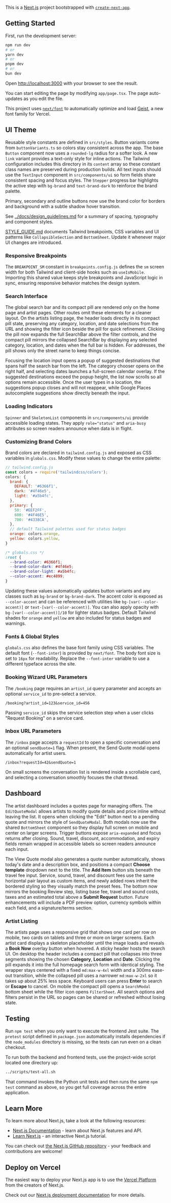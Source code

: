 This is a [Next.js](https://nextjs.org) project bootstrapped with [`create-next-app`](https://nextjs.org/docs/app/api-reference/cli/create-next-app).

## Getting Started

First, run the development server:

```bash
npm run dev
# or
yarn dev
# or
pnpm dev
# or
bun dev
```

Open [http://localhost:3000](http://localhost:3000) with your browser to see the result.

You can start editing the page by modifying `app/page.tsx`. The page auto-updates as you edit the file.

This project uses [`next/font`](https://nextjs.org/docs/app/building-your-application/optimizing/fonts) to automatically optimize and load [Geist](https://vercel.com/font), a new font family for Vercel.

## UI Theme

Reusable style constants are defined in `src/styles`. Button variants come from
`buttonVariants.ts` so colors stay consistent across the app. The base `Button`
component now uses a `rounded-lg` radius for a softer look. A new `link`
variant provides a text-only style for inline actions. The Tailwind
configuration includes this directory in its `content` array so these constant
class names are preserved during production builds.
All text inputs should use the `TextInput` component in `src/components/ui` so
form fields share consistent spacing and focus styles.
The `Stepper` progress bar highlights the active step with `bg-brand` and `text-brand-dark` to reinforce the brand palette.

Primary, secondary and outline buttons now use the brand color for borders and background with a subtle shadow hover transition.

See [../docs/design_guidelines.md](../docs/design_guidelines.md) for a summary of spacing, typography and component styles.

[STYLE_GUIDE.md](STYLE_GUIDE.md) documents Tailwind breakpoints, CSS variables and UI patterns like `CollapsibleSection` and `BottomSheet`. Update it whenever major UI changes are introduced.

### Responsive Breakpoints

The `BREAKPOINT_SM` constant in `breakpoints.config.js` defines the `sm`
screen width for both Tailwind and client-side hooks such as `useIsMobile`.
Importing this shared value keeps style breakpoints and JavaScript logic in
sync, ensuring responsive behavior matches the design system.

### Search Interface

The global search bar and its compact pill are rendered only on the home page and artist pages. Other routes omit these elements for a cleaner layout. On the artists listing page, the header loads directly in its compact pill state, preserving any category, location, and date selections from the URL and showing the filter icon beside the pill for quick refinement. Clicking the pill now expands the full SearchBar above the filter controls, and the compact pill mirrors the collapsed SearchBar by displaying any selected category, location, and dates when the full bar is hidden. For addresses, the pill shows only the street name to keep things concise.

Focusing the location input opens a popup of suggested destinations that spans half the search bar from the left. The category chooser opens on the right half, and selecting dates launches a full-screen calendar overlay. If the suggested destinations exceed the popup height, the list now scrolls so all options remain accessible. Once the user types in a location, the suggestions popup closes and will not reappear, while Google Places autocomplete suggestions show directly beneath the input.

### Loading Indicators

`Spinner` and `SkeletonList` components in `src/components/ui` provide
accessible loading states. They apply `role="status"` and `aria-busy` attributes
so screen readers announce when data is in flight.

### Customizing Brand Colors

Brand colors are declared in `tailwind.config.js` and exposed as CSS variables in
`globals.css`. Modify these values to change the entire palette:

```javascript
// tailwind.config.js
const colors = require('tailwindcss/colors');
colors: {
  brand: {
    DEFAULT: '#6366f1',
    dark: '#4f46e5',
    light: '#a5b4fc',
  },
  primary: {
    50: '#EEF2FF',
    600: '#4F46E5',
    700: '#4338CA',
  },
  // default Tailwind palettes used for status badges
  orange: colors.orange,
  yellow: colors.yellow,
}
```

```css
/* globals.css */
:root {
  --brand-color: #6366f1;
  --brand-color-dark: #4f46e5;
  --brand-color-light: #a5b4fc;
  --color-accent: #ec4899;
}
```

Updating these values automatically updates button variants and any classes such
as `bg-brand` or `bg-brand-dark`. The accent color is exposed as `--color-accent`
and can be referenced with utilities like `bg-[var(--color-accent)]` or
`text-[var(--color-accent)]`. You can also apply opacity with
`bg-[var(--color-accent)]/10` for lighter status badges. Default Tailwind shades for `orange` and `yellow`
are also included for status badges and warnings.

### Fonts & Global Styles

`globals.css` also defines the base font family using CSS variables. The default
font (`--font-inter`) is provided by `next/font`. The body font size is set to
`16px` for readability. Replace the `--font-inter` variable to use a different
typeface across the site.

### Booking Wizard URL Parameters

The `/booking` page requires an `artist_id` query parameter and accepts an optional `service_id` to pre-select a service.

```
/booking?artist_id=123&service_id=456
```

Passing `service_id` skips the service selection step when a user clicks "Request Booking" on a service card.

### Inbox URL Parameters

The `/inbox` page accepts a `requestId` to open a specific conversation and an optional `sendQuote=1` flag. When present, the Send Quote modal opens automatically for artist users.

```
/inbox?requestId=42&sendQuote=1
```

On small screens the conversation list is rendered inside a scrollable card, and selecting a conversation smoothly focuses the chat thread.

## Dashboard

The artist dashboard includes a quotes page for managing offers. The `EditQuoteModal` allows artists to modify quote details and price inline without leaving the list. It opens when clicking the "Edit" button next to a pending quote and mirrors the style of `SendQuoteModal`. Both modals now use the shared `BottomSheet` component so they display full screen on mobile and center on larger screens. Trigger buttons expose `aria-expanded` and focus returns after closing. Sound, travel, discount, accommodation, and expiry fields remain wrapped in accessible labels so screen readers announce each input.

The View Quote modal also generates a quote number automatically, shows today's date and a description box, and positions a compact **Choose template** dropdown next to the title. The **Add Item** button sits beneath the travel fee input. Service, sound, travel, and discount fees use the same horizontal pair layout as custom items, and newly added rows inherit the bordered styling so they visually match the preset fees. The bottom now mirrors the booking Review step, listing base fee, travel and sound costs, taxes and an estimated total above a **Submit Request** button. Future enhancements will include a PDF preview option, currency symbols within each field, and a signature/terms section.

### Artist Listing

The artists page uses a responsive grid that shows one card per row on mobile,
 two cards on tablets and three or more on larger screens. Each artist card
 displays a skeleton placeholder until the image loads and reveals a **Book
 Now** overlay button when hovered. A sticky header hosts the search UI. On
 desktop the header includes a compact pill that collapses into three segments
 showing the chosen **Category**, **Location** and **Date**. Clicking the pill
 expands it into the full homepage search form with identical styling. The
 wrapper stays centered with a fixed `md:max-w-4xl` width and a 300ms ease-out
 transition, while the collapsed pill uses a narrower `md:max-w-2xl` so it takes
 up about 25% less space. Keyboard users can press **Enter** to search or
 **Escape** to cancel. On mobile the compact pill opens a `SearchModal` bottom
 sheet while the filter icon opens `FilterSheet`. All search options and filters
 persist in the URL so pages can be shared or refreshed without losing state.

## Testing

Run `npm test` when you only want to execute the frontend Jest suite. The `pretest` script defined in
`package.json` automatically installs dependencies if the `node_modules` directory is missing, so the
tests can run even on a clean checkout.

To run both the backend and frontend tests, use the project-wide script located one directory up:

```bash
../scripts/test-all.sh
```

That command invokes the Python unit tests and then runs the same `npm test` command as above, so you
get full coverage across the entire application.

## Learn More

To learn more about Next.js, take a look at the following resources:

- [Next.js Documentation](https://nextjs.org/docs) - learn about Next.js features and API.
- [Learn Next.js](https://nextjs.org/learn) - an interactive Next.js tutorial.

You can check out [the Next.js GitHub repository](https://github.com/vercel/next.js) - your feedback and contributions are welcome!

## Deploy on Vercel

The easiest way to deploy your Next.js app is to use the [Vercel Platform](https://vercel.com/new?utm_medium=default-template&filter=next.js&utm_source=create-next-app&utm_campaign=create-next-app-readme) from the creators of Next.js.

Check out our [Next.js deployment documentation](https://nextjs.org/docs/app/building-your-application/deploying) for more details.

